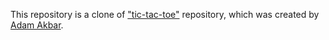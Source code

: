 This repository is a clone of ["tic-tac-toe"](https://github.com/asaadam/tic-tac-toe) repository, which was created by [Adam Akbar](https://github.com/asaadam).